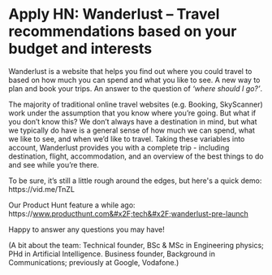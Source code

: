 # Apply HN: Wanderlust – Travel recommendations based on your budget and interests

Wanderlust is a website that helps you find out where you could travel to based on how much you can spend and what you like to see. A new way to plan and book your trips. An answer to the question of <i>‘where should I go?’</i>.<p>The majority of traditional online travel websites (e.g. Booking, SkyScanner) work under the assumption that you know where you’re going. But what if you don’t know this? We don’t always have a destination in mind, but what we typically do have is a general sense of how much we can spend, what we like to see, and when we’d like to travel. Taking these variables into account, Wanderlust provides you with a complete trip - including destination, flight, accommodation, and an overview of the best things to do and see while you’re there.<p>To be sure, it’s still a little rough around the edges, but here&#x27;s a quick demo: https:&#x2F;&#x2F;vid.me&#x2F;TnZL<p>Our Product Hunt feature a while ago: https:&#x2F;&#x2F;www.producthunt.com&#x2F;tech&#x2F;wanderlust-pre-launch<p>Happy to answer any questions you may have!<p>(A bit about the team: Technical founder, BSc &amp; MSc in Engineering physics; PHd in Artificial Intelligence. Business founder, Background in Communications; previously at Google, Vodafone.)
